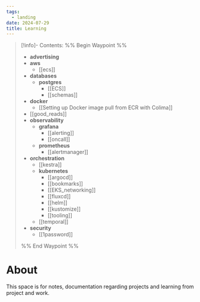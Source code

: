 ```yaml
---
tags:
  - landing
date: 2024-07-29
title: Learning
---
```


> [!info]- Contents: 
>%% Begin Waypoint %%
>- **advertising**
>- **aws**
>	- [[ecs]]
>- **databases**
>	- **postgres**
>		- [[ECS]]
>		- [[schemas]]
>- **docker**
>	- [[Setting up Docker image pull from ECR with Colima]]
>- [[good_reads]]
>- **observability**
>	- **grafana**
>		- [[alerting]]
>		- [[oncall]]
>	- **prometheus**
>		- [[alertmanager]]
>- **orchestration**
>	- [[kestra]]
>	- **kubernetes**
>		- [[argocd]]
>		- [[bookmarks]]
>		- [[EKS_networking]]
>		- [[fluxcd]]
>		- [[helm]]
>		- [[kustomize]]
>		- [[tooling]]
>	- [[temporal]]
>- **security**
>	- [[1password]]
>
>%% End Waypoint %%

# About

This space is for notes, documentation regarding projects and learning from project and work.